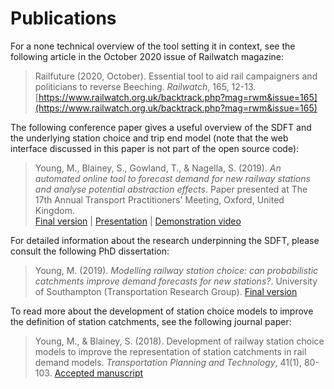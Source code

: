 # Publications
<!-- position: 3 -->

For a none technical overview of the tool setting it in context, see the following article in the October 2020 issue of Railwatch magazine:

>Railfuture (2020, October). Essential tool to aid rail campaigners and politicians to reverse Beeching. *Railwatch*, 165, 12-13. [https://www.railwatch.org.uk/backtrack.php?mag=rwm&issue=165](https://www.railwatch.org.uk/backtrack.php?mag=rwm&issue=165) 

The following conference paper gives a useful overview of the SDFT and the underlying station choice and trip end model (note that the web interface discussed in this paper is not part of the open source code):

>Young, M., Blainey, S., Gowland, T., & Nagella, S. (2019). *An automated online tool to forecast demand for new railway stations and analyse potential abstraction effects*. Paper presented at The 17th Annual Transport Practitioners' Meeting, Oxford, United Kingdom.  
[Final version](https://www.marcusyoung.co.uk/files/tpm2019.pdf) | [Presentation](https://www.marcusyoung.co.uk/files/tpm2019presentation.pdf) | [Demonstration video](https://vimeo.com/449010572)

For detailed information about the research underpinning the SDFT, please consult the following PhD dissertation:

>Young, M. (2019). *Modelling railway station choice: can probabilistic catchments improve demand forecasts for new stations?*. University of Southampton (Transportation Research Group). [Final version](https://eprints.soton.ac.uk/430041/)


To read more about the development of station choice models to improve the definition of station catchments, see the following journal paper:

>Young, M., & Blainey, S. (2018). Development of railway station choice models to improve the representation of station catchments in rail demand models. *Transportation Planning and Technology*, 41(1), 80-103. [Accepted manuscript](https://www.marcusyoung.co.uk/files/tpt2017.pdf)



